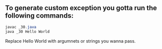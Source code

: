 <h2>To generate custom exception you gotta run the following commands: <br> </h2>

```java
javac _30.java
java _30 Hello World
```
Replace Hello World with argumnets or strings you wanna pass.
